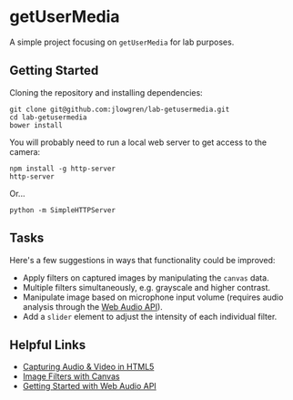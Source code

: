 # getUserMedia

A simple project focusing on `getUserMedia` for lab purposes.

## Getting Started

Cloning the repository and installing dependencies:

```
git clone git@github.com:jlowgren/lab-getusermedia.git
cd lab-getusermedia
bower install
```

You will probably need to run a local web server to get access to the camera:

```
npm install -g http-server
http-server
```

Or...

```
python -m SimpleHTTPServer
```

## Tasks

Here's a few suggestions in ways that functionality could be improved:

* Apply filters on captured images by manipulating the `canvas` data.
* Multiple filters simultaneously, e.g. grayscale and higher contrast.
* Manipulate image based on microphone input volume (requires audio analysis through the [Web Audio API](https://developer.mozilla.org/en-US/docs/Web_Audio_API)).
* Add a `slider` element to adjust the intensity of each individual filter. 

## Helpful Links

* [Capturing Audio & Video in HTML5](http://www.html5rocks.com/en/tutorials/getusermedia/intro/)
* [Image Filters with Canvas](http://www.html5rocks.com/en/tutorials/canvas/imagefilters/)
* [Getting Started with Web Audio API](http://www.html5rocks.com/en/tutorials/webaudio/intro/)
